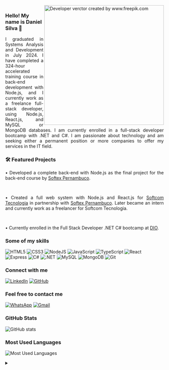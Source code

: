 <img align="right" alt="Developer verctor created by www.freepik.com" height="380" width="380" src="https://img.freepik.com/free-photo/person-playing-3d-video-games-device_23-2151005751.jpg">

### Hello! My name is Daniel Silva 👋

<p align="justify">I graduated in Systems Analysis and Development in July 2024. I have completed a 324-hour accelerated training course in back-end development with Node.js, and I currently work as a freelance full-stack developer, using Node.js, React.js, and MySQL or MongoDB databases. I am currently enrolled in a full-stack developer bootcamp with .NET and C#. I am passionate about technology and am seeking either a permanent position or more companies to offer my services in the IT field.

### 🛠️ Featured Projects

<p align="justify">• Developed a complete back-end with Node.js as the final project for the back-end course by <a href="https://softexpe.org.br" target="_blank">Softex Pernambuco</a>.</p>
<br>
<p align="justify">• Created a full web system with Node.js and React.js for <a href="https://softcom.inf.br" target="_blank">Softcom Tecnologia</a> in partnership with <a href="https://softexpe.org.br" target="_blank">Softex Pernambuco</a>. Later became an intern and currently work as a freelancer for Softcom Tecnologia.</p>
<br>
<p align="justify">• Currently enrolled in the Full Stack Developer .NET C# bootcamp at <a href="https://www.dio.me/" target="_blank">DIO</a>.</p>

### Some of my skills

![HTML5](https://img.shields.io/badge/HTML5-E34F26?style=for-the-badge&logo=html5&logoColor=white)
![CSS3](https://img.shields.io/badge/CSS3-1572B6?style=for-the-badge&logo=css3&logoColor=white)
![NodeJS](https://img.shields.io/badge/node.js-6DA55F?style=for-the-badge&logo=node.js&logoColor=white)
![JavaScript](https://img.shields.io/badge/JavaScript-F7DF1E?style=for-the-badge&logo=javascript&logoColor=black)
![TypeScript](https://img.shields.io/badge/TypeScript-007ACC?style=for-the-badge&logo=typescript&logoColor=white)
![React](https://img.shields.io/badge/React-20232A?style=for-the-badge&logo=react&logoColor=61DAFB)
![Express](https://img.shields.io/badge/express.js-%23404d59.svg?style=for-the-badge&logo=express&logoColor=%2361DAFB)
![C#](https://img.shields.io/badge/C%23-239120?style=for-the-badge&logo=c-sharp&logoColor=white)
![.NET](https://img.shields.io/badge/.NET-5C2D91?style=for-the-badge&logo=.net&logoColor=white)
![MySQL](https://img.shields.io/badge/MySQL-00000F?style=for-the-badge&logo=mysql&logoColor=white)
![MongoDB](https://img.shields.io/badge/MongoDB-%234ea94b.svg?style=for-the-badge&logo=mongodb&logoColor=white)
![Git](https://img.shields.io/badge/GIT-E44C30?style=for-the-badge&logo=git&logoColor=white)

### Connect with me

[![LinkedIn](https://img.shields.io/badge/-LinkedIn-0077B5?style=for-the-badge&logo=linkedin&logoColor=white)](https://www.linkedin.com/in/dvns)
[![GitHub](https://img.shields.io/badge/GitHub-100000?style=for-the-badge&logo=github&logoColor=white)](https://github.com/daniel-vns)

### Feel free to contact me

[![WhatsApp](https://img.shields.io/badge/-WhatsApp-25D366?style=for-the-badge&logo=whatsapp&logoColor=white)](https://wa.me/5581998242350)
[![Gmail](https://img.shields.io/badge/-Gmail-D14836?style=for-the-badge&logo=gmail&logoColor=white)](mailto:daniel.vns@live.com)

### GitHub Stats

![GitHub stats](https://github-readme-stats.vercel.app/api?username=daniel-vns&hide_title=true&show_icons=true&include_all_commits=false&count_private=true&line_height=25&hide=issues&bg_color=000&title_color=00A6FB&text_color=FFF&border_radius=3&border_color=36123c&icon_color=00A6FB&theme=jolly)

### Most Used Languages

![Most Used Languages](https://github-readme-stats-git-masterrstaa-rickstaa.vercel.app/api/top-langs/?username=daniel-vns&line_height=10&card_width=290&layout=compact&hide_title=true&count_private=true&langs_count=5&show_icons=true&title_color=00A6FB&hide=html,css,scss&bg_color=000&text_color=8B8B8B&border_radius=3&border_color=36123c&count_private=true)

<details align="left">
  <summary></summary> 
 
  - Badges by <a href="https://shields.io/">shields.io</a><br>
  - GitHub Stats and Most Used Language by <a href="https://github.com/anuraghazra/github-readme-stats">anuraghazra</a>
  - Developer vector created by <a href="https://www.freepik.com/vectors/developer">www.freepik.com</a>
 
  <div align="right">Made with 💜 by <a href="https://github.com/daniel-vns">DS</a>.</div>

</details>
